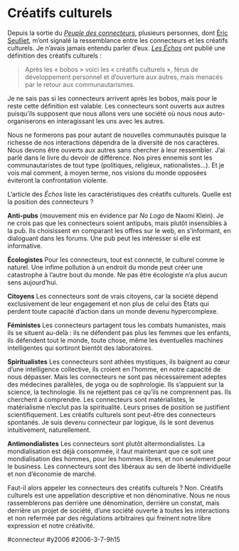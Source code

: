 # Créatifs culturels

Depuis la sortie du *[Peuple des connecteurs](../../page/le-peuple-des-connecteurs)*, plusieurs personnes, dont [Éric Seulliet](http://www.e-mergences.net/ProjetCC.html), m’ont signalé la ressemblance entre les connecteurs et les créatifs culturels. Je n’avais jamais entendu parler d’eux. [*Les Échos*](http://www.lesechos.fr/info/rew_metiers/4388732.htm) ont publié une définition des créatifs culturels :

> Après les « bobos » voici les « créatifs culturels », férus de développement personnel et d’ouverture aux autres, mais menacés par le retour aux communautarismes.

Je ne sais pas si les connecteurs arrivent après les bobos, mais pour le reste cette définition est valable. Les connecteurs sont ouverts aux autres puisqu’ils supposent que nous allons vers une société où nous nous auto-organiserons en interagissant les uns avec les autres.

Nous ne formerons pas pour autant de nouvelles communautés puisque la richesse de nos interactions dépendra de la diversité de nos caractères. Nous devons être ouverts aux autres sans chercher à leur ressembler. J’ai parlé dans le livre du devoir de différence. Nos pires ennemis sont les communautaristes de tout type (politiques, religieux, nationalistes...). Et je vois mal comment, à moyen terme, nos visions du monde opposées éviteront la confrontation violente.

L’article des *Échos* liste les caractéristiques des créatifs culturels. Quelle est la position des connecteurs ?

**Anti-pubs** (mouvement mis en évidence par *No Logo* de Naomi Klein). Je ne crois pas que les connecteurs soient antipubs, mais plutôt insensibles à la pub. Ils choisissent en comparant les offres sur le web, en s’informant, en dialoguant dans les forums. Une pub peut les intéresser si elle est informative.

**Écologistes** Pour les connecteurs, tout est connecté, le culturel comme le naturel. Une infime pollution à un endroit du monde peut créer une catastrophe à l’autre bout du monde. Ne pas être écologiste n’a plus aucun sens aujourd’hui.

**Citoyens** Les connecteurs sont de vrais citoyens, car la société dépend exclusivement de leur engagement et non plus de celui des États qui perdent toute capacité d’action dans un monde devenu hypercomplexe.

**Féministes** Les connecteurs partagent tous les combats humanistes, mais ils se situent au-delà : ils ne défendent pas plus les femmes que les enfants, ils défendent tout le monde, toute chose, même les éventuelles machines intelligentes qui sortiront bientôt des laboratoires.

**Spiritualistes** Les connecteurs sont athées mystiques, ils baignent au cœur d’une intelligence collective, ils croient en l’homme, en notre capacité de nous dépasser. Mais les connecteurs ne sont pas nécessairement adeptes des médecines parallèles, de yoga ou de sophrologie. Ils s’appuient sur la science, la technologie. Ils ne rejettent pas ce qu’ils ne comprennent pas. Ils cherchent à comprendre. Les connecteurs sont matérialistes, le matérialisme n’exclut pas la spiritualité. Leurs prises de position se justifient scientifiquement. Les créatifs culturels sont peut-être des connecteurs spontanés. Je suis devenu connecteur par logique, ils le sont devenus intuitivement, naturellement.

**Antimondialistes** Les connecteurs sont plutôt altermondialistes. La mondialisation est déjà consommée, il faut maintenant que ce soit une mondialisation des hommes, pour les hommes libres, et non seulement pour le business. Les connecteurs sont des libéraux au sen de liberté individuelle et non d’économie de marché.

Faut-il alors appeler les connecteurs des créatifs culturels ? Non. Créatifs culturels est une appellation descriptive et non dénominative. Nous ne nous rassemblerons pas derrière une dénomination, derrière un constat, mais derrière un projet de société, d’une société ouverte à toutes les interactions et non refermée par des régulations arbitraires qui freinent notre libre expression et notre créativité.

#connecteur #y2006 #2006-3-7-9h15
